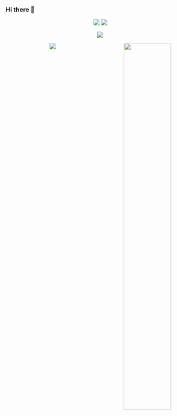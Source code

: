 ### Hi there 👋

<!--
**leezozz/leezozz** is a ✨ _special_ ✨ repository because its `README.md` (this file) appears on your GitHub profile.

Here are some ideas to get you started:

- 🔭 I’m currently working on ...
- 🌱 I’m currently learning ...
- 👯 I’m looking to collaborate on ...
- 🤔 I’m looking for help with ...
- 💬 Ask me about ...
- 📫 How to reach me: ...
- 😄 Pronouns: ...
- ⚡ Fun fact: ...
-->

<!-- 统计信息以及使用语言 -->
<p align = "center">
  <img src = "https://github-readme-stats.vercel.app/api?username=leezozz&count_private=true&show_icons=true&theme=radical&line_height=28">
  <img src = "https://github-readme-stats.vercel.app/api/top-langs/?username=leezozz&theme=tokyonight">
</p>

<!-- Github活跃图 -->
<p align = "center">
 <img src="https://activity-graph.herokuapp.com/graph?username=leezozz&theme=react-dark">
</p>

<!-- github奖杯 -->
<p align = "center">
  <img align = "right" src = "https://github-profile-trophy.vercel.app/?username=wangscaler&theme=tokyonight" width="50%" >
</p>

<!-- 浏览量统计 -->
<p align = "center" >
  <img src = "https://komarev.com/ghpvc/?username=wangscaler" >
</p>

